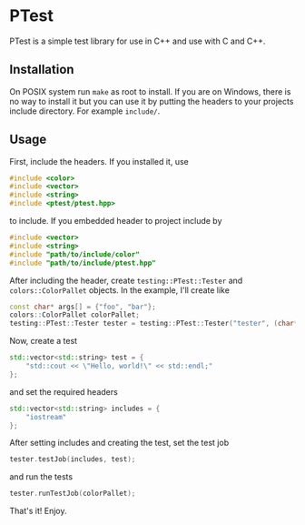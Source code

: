 # PTest
PTest is a simple test library for use in C++ and use with C and C++.

## Installation
On POSIX system run `make` as root to install. If you are on Windows, there is no way to install it but you can use it by putting the headers to your projects include directory. For example `include/`.

## Usage
First, include the headers. If you installed it, use
```cpp
#include <color>
#include <vector>
#include <string>
#include <ptest/ptest.hpp>
```
to include. If you embedded header to project include by
```cpp
#include <vector>
#include <string>
#include "path/to/include/color"
#include "path/to/include/ptest.hpp"
```

After including the header, create `testing::PTest::Tester` and `colors::ColorPallet` objects. In the example, I'll create like
```cpp
const char* args[] = {"foo", "bar"};
colors::ColorPallet colorPallet;
testing::PTest::Tester tester = testing::PTest::Tester("tester", (char**)args, "cxx");
```

Now, create a test
```cpp
std::vector<std::string> test = {
    "std::cout << \"Hello, world!\" << std::endl;"
};
```
and set the required headers
```cpp
std::vector<std::string> includes = {
    "iostream"
};
```

After setting includes and creating the test, set the test job
```cpp
tester.testJob(includes, test);
```
and run the tests
```cpp
tester.runTestJob(colorPallet);
```

That's it! Enjoy.
